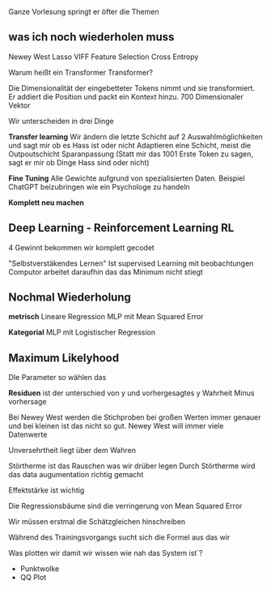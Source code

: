 Ganze Vorlesung springt er öfter die Themen
## was ich noch wiederholen muss
Newey West
Lasso 
VIFF
Feature Selection
Cross Entropy



Warum heißt ein Transformer Transformer?

Die Dimensionalität der eingebetteter Tokens nimmt und sie transformiert. Er addiert die Position und packt ein Kontext hinzu. 700 Dimensionaler Vektor


Wir unterscheiden in drei Dinge 

**Transfer learning**
Wir ändern die letzte Schicht auf 2 Auswahlmöglichkeiten und sagt mir ob es Hass ist oder nicht
Adaptieren eine Schicht, meist die Outpoutschicht
Sparanpassung (Statt mir das 1001 Erste Token zu sagen, sagt er mir ob Dinge Hass sind oder nicht)


**Fine Tuning**
Alle Gewichte aufgrund von spezialisierten Daten.
Beispiel ChatGPT beizubringen wie ein Psychologe zu handeln


**Komplett neu machen**



## Deep Learning - Reinforcement Learning RL
4 Gewinnt bekommen wir komplett gecodet 

"Selbstverstäkendes Lernen"
Ist supervised Learning mit beobachtungen 
Computor arbeitet daraufhin das das Minimum nicht stiegt 
## Nochmal Wiederholung
**metrisch** 
Lineare Regression 
MLP mit Mean Squared Error 

**Kategorial**
MLP mit Logistischer Regression 


## Maximum Likelyhood
DIe Parameter so wählen das 


**Residuen** ist der unterschied von y und vorhergesagtes y 
Wahrheit Minus vorhersage



Bei Newey West werden die Stichproben bei großen Werten immer genauer und bei kleinen ist das nicht so gut. Newey West will immer viele Datenwerte

Unversehrtheit  liegt über dem Wahren 


Störtherme ist das Rauschen was wir drüber legen
Durch Störtherme wird das data augumentation richtig gemacht 

Effektstärke ist wichtig

Die Regressionsbäume sind die verringerung von Mean Squared Error


Wir müssen erstmal die Schätzgleichen hinschreiben


Während des Trainingsvorgangs sucht sich die Formel aus das wir



Was plotten wir damit wir wissen wie nah das System ist´?
- Punktwolke
- QQ  Plot